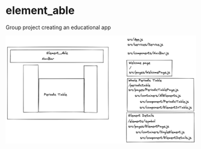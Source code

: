 # element_able

Group project creating an educational app

![Wireframe from planning](project_info/Wireframe.png)
